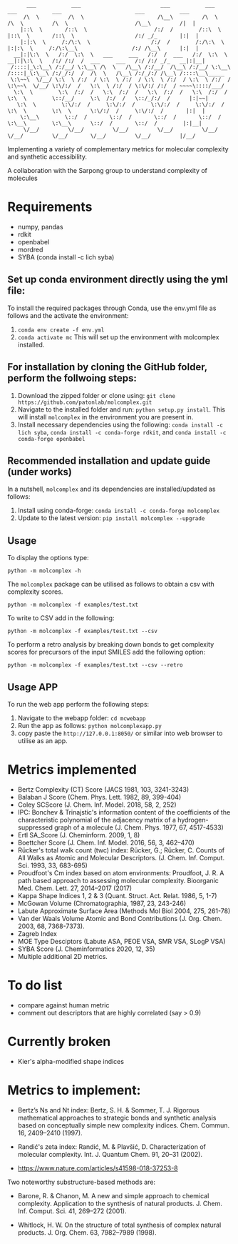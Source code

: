           ___           ___                         ___           ___           ___           ___                       ___           ___      
         /\  \         /\  \                       /\__\         /\  \         /\  \         /\  \                     /\__\         /|  |     
        |::\  \       /::\  \                     /:/  /        /::\  \       |::\  \       /::\  \                   /:/ _/_       |:|  |     
        |:|:\  \     /:/\:\  \                   /:/  /        /:/\:\  \      |:|:\  \     /:/\:\__\                 /:/ /\__\      |:|  |     
      __|:|\:\  \   /:/  \:\  \   ___     ___   /:/  /  ___   /:/  \:\  \   __|:|\:\  \   /:/ /:/  /  ___     ___   /:/ /:/ _/_   __|:|__|     
     /::::|_\:\__\ /:/__/ \:\__\ /\  \   /\__\ /:/__/  /\__\ /:/__/ \:\__\ /::::|_\:\__\ /:/_/:/  /  /\  \   /\__\ /:/_/:/ /\__\ /::::\__\_____
     \:\~~\  \/__/ \:\  \ /:/  / \:\  \ /:/  / \:\  \ /:/  / \:\  \ /:/  / \:\~~\  \/__/ \:\/:/  /   \:\  \ /:/  / \:\/:/ /:/  / ~~~~\::::/___/
      \:\  \        \:\  /:/  /   \:\  /:/  /   \:\  /:/  /   \:\  /:/  /   \:\  \        \::/__/     \:\  /:/  /   \::/_/:/  /      |:|~~|    
       \:\  \        \:\/:/  /     \:\/:/  /     \:\/:/  /     \:\/:/  /     \:\  \        \:\  \      \:\/:/  /     \:\/:/  /       |:|  |    
        \:\__\        \::/  /       \::/  /       \::/  /       \::/  /       \:\__\        \:\__\      \::/  /       \::/  /        |:|__|    
         \/__/         \/__/         \/__/         \/__/         \/__/         \/__/         \/__/       \/__/         \/__/         |/__/     
                                                                                                                                                                                                                                                                                  
Implementing a variety of complementary metrics for molecular complexity and synthetic accessibility.

A collaboration with the Sarpong group to understand complexity of molecules

# Requirements
- numpy, pandas
- rdkit
- openbabel
- mordred 
- SYBA (conda install -c lich syba)

## Set up conda environment directly using the yml file:
To install the required packages through Conda, use the env.yml file as follows and the activate the environment: 
1. `conda env create -f env.yml`
2. `conda activate mc`
This will set up the environment with molcomplex installed.

## For installation by cloning the GitHub folder, perform the follwoing steps:
1. Download the zipped folder or clone using: `git clone https://github.com/patonlab/molcomplex.git`  
2. Navigate to the installed folder and run: `python setup.py install`. This will install `molcomplex` in the environment you are present in. 
3. Install necessary dependencies using the following: `conda install -c lich syba`, `conda install -c conda-forge rdkit`, and `conda install -c conda-forge openbabel`

## Recommended installation and update guide (under works)
In a nutshell, `molcomplex` and its dependencies are installed/updated as follows:  
1. Install using conda-forge: `conda install -c conda-forge molcomplex`  
2. Update to the latest version: `pip install molcomplex --upgrade` 

## Usage
To display the options type:

``python -m molcomplex -h``

The `molcomplex` package can be utilised as follows to obtain a csv with complexity scores.

``python -m molcomplex -f examples/test.txt``

To write to CSV add in the following:

``python -m molcomplex -f examples/test.txt --csv``

To perform a retro analysis by breaking down bonds to get complexity scores for precursors of the input SMILES add the following option:

``python -m molcomplex -f examples/test.txt --csv --retro``

## Usage APP
To run the web app perform the following steps:
1. Navigate to the webapp folder: `cd mcwebapp`
2. Run the app as follows: `python molcomplexapp.py`
3. copy paste the `http://127.0.0.1:8050/` or similar into web browser to utilise as an app.


# Metrics implemented
- Bertz Complexity (CT) Score (JACS 1981, 103, 3241-3243)
- Balaban J Score (Chem. Phys. Lett. 1982, 89, 399-404)
- Coley SCScore (J. Chem. Inf. Model. 2018, 58, 2, 252)
- IPC: Bonchev & Trinajstic's information content of the coefficients of the characteristic polynomial of the adjacency matrix of a hydrogen-suppressed graph of a molecule (J. Chem. Phys. 1977, 67, 4517-4533)
- Ertl SA_Score (J. Cheminform. 2009, 1, 8)
- Boettcher Score (J. Chem. Inf. Model. 2016, 56, 3, 462–470)
- Rücker's total walk count (twc) index: Rücker, G.; Rücker, C. Counts of All Walks as Atomic and Molecular Descriptors. (J. Chem. Inf. Comput. Sci. 1993, 33, 683-695)
- Proudfoot's Cm index based on atom environments: Proudfoot, J. R. A path based approach to assessing molecular complexity. Bioorganic Med. Chem. Lett. 27, 2014–2017 (2017)
- Kappa Shape Indices 1, 2 & 3 (Quant. Struct. Act. Relat. 1986, 5, 1-7)
- McGowan Volume (Chromatographia, 1987, 23, 243-246)
- Labute Approximate Surface Area (Methods Mol Biol 2004, 275, 261-78)
- Van der Waals Volume Atomic and Bond Contributions (J. Org. Chem. 2003, 68, 7368-7373).
- Zagreb Index 
- MOE Type Desciptors (Labute ASA, PEOE VSA, SMR VSA, SLogP VSA)
- SYBA Score (J. Cheminformatics 2020, 12, 35)
- Multiple additional 2D metrics.

# To do list
- compare against human metric
- comment out descriptors that are highly correlated (say > 0.9)

# Currently broken
- Kier's alpha-modified shape indices

# Metrics to implement:

- Bertz’s Ns and Nt index: Bertz, S. H. & Sommer, T. J. Rigorous mathematical approaches to strategic bonds and synthetic analysis based on conceptually simple new complexity indices. Chem. Commun. 16, 2409–2410 (1997).

- Randić's zeta index: Randić, M. & Plavšić, D. Characterization of molecular complexity. Int. J. Quantum Chem. 91, 20–31 (2002).

- https://www.nature.com/articles/s41598-018-37253-8

Two noteworthy substructure-based methods are:
- Barone, R. & Chanon, M. A new and simple approach to chemical complexity. Application to the synthesis of natural products. J. Chem. Inf. Comput. Sci. 41, 269–272 (2001).

- Whitlock, H. W. On the structure of total synthesis of complex natural products. J. Org. Chem. 63, 7982–7989 (1998).
